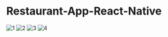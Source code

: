 # Restaurant-App-React-Native

![1](https://user-images.githubusercontent.com/57266143/91965618-13983780-ed54-11ea-914e-e0873dee3932.jpg)
![2](https://user-images.githubusercontent.com/57266143/91965621-14c96480-ed54-11ea-9255-4ef15a143045.jpg)
![3](https://user-images.githubusercontent.com/57266143/91965622-1561fb00-ed54-11ea-84d3-821364e35f88.jpg)
![4](https://user-images.githubusercontent.com/57266143/91965624-1561fb00-ed54-11ea-840e-492d18fd7572.jpg)
